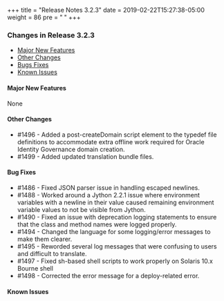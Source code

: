 +++
title = "Release Notes 3.2.3"
date = 2019-02-22T15:27:38-05:00
weight = 86
pre = "<b> </b>"
+++


### Changes in Release 3.2.3
- [Major New Features](#major-new-features)
- [Other Changes](#other-changes)
- [Bugs Fixes](#bug-fixes)
- [Known Issues](#known-issues)


#### Major New Features
None

#### Other Changes
- #1496 - Added a post-createDomain script element to the typedef file definitions to accommodate extra
          offline work required for Oracle Identity Governance domain creation.
- #1499 - Added updated translation bundle files. 

#### Bug Fixes
- #1486 - Fixed JSON parser issue in handling escaped newlines.
- #1488 - Worked around a Jython 2.2.1 issue where environment variables with a newline in their value
          caused remaining environment variable values to not be visible from Jython.
- #1490 - Fixed an issue with deprecation logging statements to ensure that the class and method names
          were logged properly.
- #1494 - Changed the language for some logging/error messages to make them clearer.
- #1495 - Reworded several log messages that were confusing to users and difficult to translate.
- #1497 - Fixed sh-based shell scripts to work properly on Solaris 10.x Bourne shell
- #1498 - Corrected the error message for a deploy-related error.

#### Known Issues
